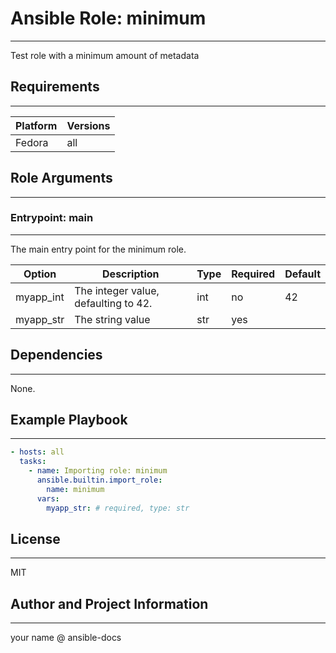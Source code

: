 <!-- BEGIN_ANSIBLE_DOCS -->

# Ansible Role: minimum

---

Test role with a minimum amount of metadata

## Requirements

---

| Platform | Versions |
| -------- | -------- |
| Fedora   | all      |

## Role Arguments

---

### Entrypoint: main

---

The main entry point for the minimum role.

| Option    | Description                          | Type | Required | Default |
| --------- | ------------------------------------ | ---- | -------- | ------- |
| myapp_int | The integer value, defaulting to 42. | int  | no       | 42      |
| myapp_str | The string value                     | str  | yes      |         |

## Dependencies

---

None.

## Example Playbook

---

```yaml
- hosts: all
  tasks:
    - name: Importing role: minimum
      ansible.builtin.import_role:
        name: minimum
      vars:
        myapp_str: # required, type: str
```

## License

---

MIT

## Author and Project Information

---

your name @ ansible-docs

<!-- END_ANSIBLE_DOCS -->
